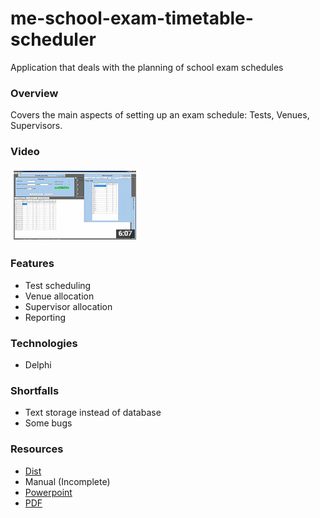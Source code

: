 # me-school-exam-timetable-scheduler
Application that deals with the planning of school exam schedules

### Overview
Covers the main aspects of setting up an exam schedule: Tests, Venues, Supervisors.

### Video
[![Youtube Snipping](youtube-snipping.png)](https://www.youtube.com/watch?v=fA-Nbs86FGE)

### Features
- Test scheduling
- Venue allocation
- Supervisor allocation
- Reporting

### Technologies
- Delphi

### Shortfalls
- Text storage instead of database
- Some bugs

### Resources
- [Dist](dist.zip)
- Manual (Incomplete)
 - [Powerpoint](user-manual.ppt)
 - [PDF](user-manual.pdf)

